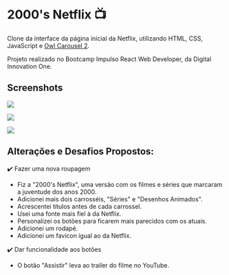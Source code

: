 # 2000's Netflix :tv:
Clone da interface da página inicial da Netflix, utilizando HTML, CSS, JavaScript e [Owl Carousel 2](https://owlcarousel2.github.io/OwlCarousel2/).

Projeto realizado no Bootcamp Impulso React Web Developer, da Digital Innovation One.

## Screenshots

![](C:\Users\Kim\Documents\Projetos\interface-netflix\img\screenshots\netflix1.png)

![](C:\Users\Kim\Documents\Projetos\interface-netflix\img\screenshots\netflix3.png)

![](C:\Users\Kim\Documents\Projetos\interface-netflix\img\screenshots\netflix4.png)

## Alterações e Desafios Propostos:

:heavy_check_mark: Fazer uma nova roupagem

- Fiz a "2000's Netflix", uma versão com os filmes e séries que marcaram a juventude dos anos 2000.
- Adicionei mais dois carrosséis, "Séries" e "Desenhos Animados".
- Acrescentei títulos antes de cada carrossel.
- Usei uma fonte mais fiel à da Netflix.
- Personalizei os botões para ficarem mais parecidos com os atuais.
- Adicionei um rodapé.
- Adicionei um favicon igual ao da Netflix.



:heavy_check_mark: Dar funcionalidade aos botões

- O botão "Assistir" leva ao trailer do filme no YouTube.

